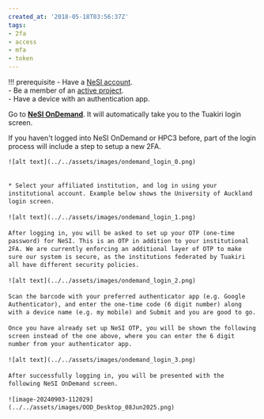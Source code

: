 ```yaml
---
created_at: '2018-05-18T03:56:37Z'
tags:
- 2fa
- access
- mfa
- token
---
```


!!! prerequisite
    -  Have a [NeSI account](../Accounts-Projects_and_Allocations/Creating_a_NeSI_Account_Profile.md).  
    -  Be a member of an [active project](../Accounts-Projects_and_Allocations/Creating_a_NeSI_Account_Profile.md).  
    -  Have a device with an authentication app.

Go to  [**NeSI OnDemand**](https://ondemand.nesi.org.nz/). It will automatically take you to the Tuakiri login screen.

If you haven't logged into NeSI OnDemand or HPC3 before, part of the login process will include a step to setup a new 2FA.

    ![alt text](../../assets/images/ondemand_login_0.png)


    * Select your affiliated institution, and log in using your institutional account. Example below shows the University of Auckland login screen.

    ![alt text](../../assets/images/ondemand_login_1.png)

    After logging in, you will be asked to set up your OTP (one-time password) for NeSI. This is an OTP in addition to your institutional 2FA. We are currently enforcing an additional layer of OTP to make sure our system is secure, as the institutions federated by Tuakiri all have different security policies.
    
    ![alt text](../../assets/images/ondemand_login_2.png)

    Scan the barcode with your preferred authenticator app (e.g. Google Authenticator), and enter the one-time code (6 digit number) along with a device name (e.g. my mobile) and Submit and you are good to go.

    Once you have already set up NeSI OTP, you will be shown the following screen instead of the one above, where you can enter the 6 digit number from your authenticator app.

    ![alt text](../../assets/images/ondemand_login_3.png)

    After successfully logging in, you will be presented with the following NeSI OnDemand screen.

    ![image-20240903-112029](../../assets/images/OOD_Desktop_08Jun2025.png)
